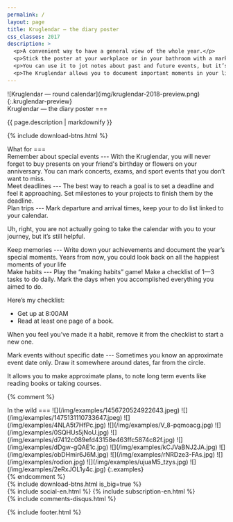 ```yaml
---
permalink: /
layout: page
title: Kruglendar — the diary poster
css_classes: 2017
description: >
  <p>A convenient way to have a general view of the whole year.</p>
  <p>Stick the poster at your workplace or in your bathroom with a marker nearby.</p>
  <p>You can use it to jot notes about past and future events, but it’s much more than just a simple planner or calendar.</p>
  <p>The Kruglendar allows you to document important moments in your life, your achievements, your adventures, and your goals for the future.  It’s worth keeping the Kruglendar even after the year ends as a memory of your experiences.</p>
---
```


<section id="kruglendar-image" markdown="1">
![Kruglendar — round calendar](img/kruglendar-2018-preview.png){:.kruglendar-preview}
</section>


<section id="description" class="half-width" markdown="1">
Kruglendar — the diary poster
===

{{ page.description | markdownify }}

{% include download-btns.html %}
</section>


<section id="whatfor" class="half-width" markdown="1">
What for
===
<div markdown="1" id="cases">
<div markdown="1" data-name="birthdays" class="test">
Remember about special events
---
With the Kruglendar, you will never forget to buy presents on your friend's birthday or flowers on your anniversary.  You can mark concerts, exams, and sport events that you don’t want to miss.
</div>

<div markdown="1" data-name="deadlines">
Meet deadlines
---
The best way to reach a goal is to set a deadline and feel it approaching. Set milestones to your projects to finish them by the deadline.
</div>

<div markdown="1" data-name="trips">
Plan trips
---
Mark departure and arrival times, keep your to do list linked to your calendar.

Uh, right, you are not actually going to take the calendar with you to your journey, but it’s still helpful.
</div>

<div markdown="1" data-name="moments">
Keep memories
---
Write down your achievements and document the year’s special moments. Years from now, you could look back on all the happiest moments of your life
</div>

<div markdown="1" data-name="habits">
Make habits
---
Play the “making habits” game! Make a checklist of 1—3 tasks to do daily. Mark the days when you accomplished everything you aimed to do.

Here’s my checklist:

- Get up at 8:00AM
- Read at least one page of a book.

When you feel you’ve made it a habit, remove it from the checklist to start a new one.
</div>

<div markdown="1" data-name="long-term">
Mark events without specific date
---
Sometimes you know an approximate event date only. Draw it somewhere around dates, far from the circle.

It allows you to make approximate plans, to note long term events like reading books or taking courses.
</div>
</div>
</section>


{% comment %}
<section id="whatfor" markdown="1">
In the wild
===
![](/img/examples/1456720524922643.jpeg)
![](/img/examples/1475131110733647.jpeg)
![](/img/examples/4NLA5t7HfPc.jpg)
![](/img/examples/V_8-pqmoacg.jpg)
![](/img/examples/0SQHUs5jNoU.jpg)
![](/img/examples/d7412c089efd43158e463ffc5874c82f.jpg)
![](/img/examples/dDgw-gQAE1c.jpg)
![](/img/examples/kCJVaBNJ2JA.jpg)
![](/img/examples/obDHmir6J6M.jpg)
![](/img/examples/rNRDze3-FAs.jpg)
![](/img/examples/rodion.jpg)
![](/img/examples/ujuaM5_tzys.jpg)
![](/img/examples/2eRxJOL1y4c.jpg)
{:.examples}
</section>
{% endcomment %}


<section>
{% include download-btns.html is_big=true %}
</section>


<section id="social-tools">
{% include social-en.html %}
{% include subscription-en.html %}
</section>

<section>
{% include comments-disqus.html %}
</section>

{% include footer.html %}
